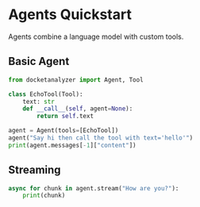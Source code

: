 # Agents Quickstart

Agents combine a language model with custom tools.

## Basic Agent

```python
from docketanalyzer import Agent, Tool

class EchoTool(Tool):
    text: str
    def __call__(self, agent=None):
        return self.text

agent = Agent(tools=[EchoTool])
agent("Say hi then call the tool with text='hello'")
print(agent.messages[-1]["content"])
```

## Streaming

```python
async for chunk in agent.stream("How are you?"):
    print(chunk)
```
